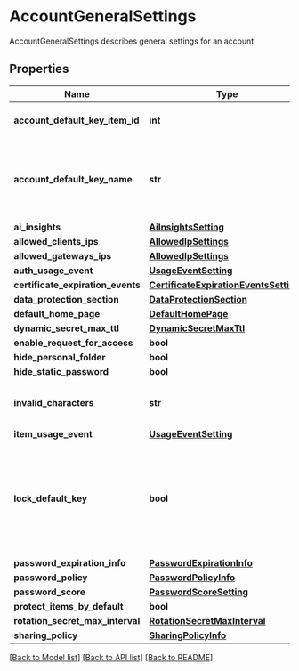 # AccountGeneralSettings

AccountGeneralSettings describes general settings for an account
## Properties
Name | Type | Description | Notes
------------ | ------------- | ------------- | -------------
**account_default_key_item_id** | **int** | AccountDefaultKeyItemID is the item ID of the DFC key item configured as the default protection key | [optional] 
**account_default_key_name** | **str** | AccountDefaultKeyName is the name of the DFC key item configured as the default key This is here simply for the response to include the item name in addition to the display ID so the client can properly show this to the user. It will not be saved to the DB, only the AccountDefaultKeyItemID will. | [optional] 
**ai_insights** | [**AiInsightsSetting**](AiInsightsSetting.md) |  | [optional] 
**allowed_clients_ips** | [**AllowedIpSettings**](AllowedIpSettings.md) |  | [optional] 
**allowed_gateways_ips** | [**AllowedIpSettings**](AllowedIpSettings.md) |  | [optional] 
**auth_usage_event** | [**UsageEventSetting**](UsageEventSetting.md) |  | [optional] 
**certificate_expiration_events** | [**CertificateExpirationEventsSettings**](CertificateExpirationEventsSettings.md) |  | [optional] 
**data_protection_section** | [**DataProtectionSection**](DataProtectionSection.md) |  | [optional] 
**default_home_page** | [**DefaultHomePage**](DefaultHomePage.md) |  | [optional] 
**dynamic_secret_max_ttl** | [**DynamicSecretMaxTtl**](DynamicSecretMaxTtl.md) |  | [optional] 
**enable_request_for_access** | **bool** |  | [optional] 
**hide_personal_folder** | **bool** |  | [optional] 
**hide_static_password** | **bool** |  | [optional] 
**invalid_characters** | **str** | InvalidCharacters is the invalid characters for items/targets/roles/auths/notifier_forwarder naming convention | [optional] 
**item_usage_event** | [**UsageEventSetting**](UsageEventSetting.md) |  | [optional] 
**lock_default_key** | **bool** | LockDefaultKey determines whether the configured default key can be updated by end-users on a per-request basis true - all requests use the configured default key false - every request can determine its protection key (default) nil - change nothing (every request can determine its protection key (default)) This parameter is only relevant if AccountDefaultKeyItemID is not empty | [optional] 
**password_expiration_info** | [**PasswordExpirationInfo**](PasswordExpirationInfo.md) |  | [optional] 
**password_policy** | [**PasswordPolicyInfo**](PasswordPolicyInfo.md) |  | [optional] 
**password_score** | [**PasswordScoreSetting**](PasswordScoreSetting.md) |  | [optional] 
**protect_items_by_default** | **bool** |  | [optional] 
**rotation_secret_max_interval** | [**RotationSecretMaxInterval**](RotationSecretMaxInterval.md) |  | [optional] 
**sharing_policy** | [**SharingPolicyInfo**](SharingPolicyInfo.md) |  | [optional] 

[[Back to Model list]](../README.md#documentation-for-models) [[Back to API list]](../README.md#documentation-for-api-endpoints) [[Back to README]](../README.md)


